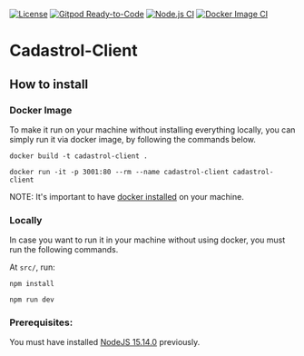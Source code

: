 [![License](http://img.shields.io/github/license/BureauTech/Cadastrol-Client)](https://github.com/BureauTech/Cadastrol-Client/blob/main/LICENSE)
[![Gitpod Ready-to-Code](https://img.shields.io/badge/Gitpod-Ready--to--Code-blue?logo=gitpod)](https://gitpod.io/#https://github.com/BureauTech/Cadastrol-Client/)
[![Node.js CI](https://github.com/BureauTech/Cadastrol-Client/actions/workflows/node.js.yml/badge.svg)](https://github.com/BureauTech/Cadastrol-Client/actions/workflows/node.js.yml)
[![Docker Image CI](https://github.com/BureauTech/Cadastrol-Client/actions/workflows/docker-image.yml/badge.svg)](https://github.com/BureauTech/Cadastrol-Client/actions/workflows/docker-image.yml)

# Cadastrol-Client

## How to install

### Docker Image

To make it run on your machine without installing everything locally, you can simply run it via docker image, by following the commands below.

```docker build -t cadastrol-client .```

```docker run -it -p 3001:80 --rm --name cadastrol-client cadastrol-client ```

NOTE: It's important to have [docker installed](https://docs.docker.com/engine/install/) on your machine.

### Locally

In case you want to run it in your machine without using docker, you must run the following commands.

At `src/`, run:

```npm install```

```npm run dev```

### Prerequisites:

You must have installed [NodeJS 15.14.0](https://nodejs.org/download/release/v15.14.0/) previously.
